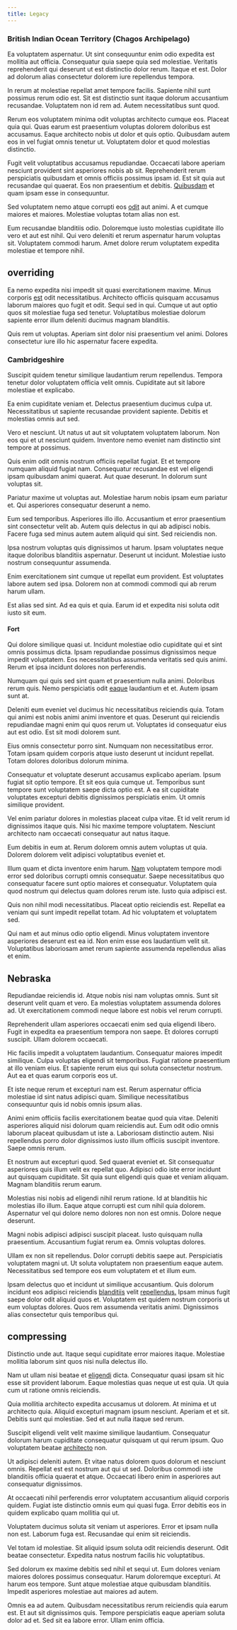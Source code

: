 ```yaml
---
title: Legacy
---
```


### British Indian Ocean Territory (Chagos Archipelago)

Ea voluptatem aspernatur. Ut sint consequuntur enim odio expedita est mollitia aut officia. Consequatur quia saepe quia sed molestiae. Veritatis reprehenderit qui deserunt ut est distinctio dolor rerum. Itaque et est. Dolor ad dolorum alias consectetur dolorem iure repellendus tempora.

In rerum at molestiae repellat amet tempore facilis. Sapiente nihil sunt possimus rerum odio est. Sit est distinctio sunt itaque dolorum accusantium recusandae. Voluptatem non id rem ad. Autem necessitatibus sunt quod.

Rerum eos voluptatem minima odit voluptas architecto cumque eos. Placeat quia qui. Quas earum est praesentium voluptas dolorem doloribus est accusamus. Eaque architecto nobis ut dolor et quis optio. Quibusdam autem eos in vel fugiat omnis tenetur ut. Voluptatem dolor et quod molestias distinctio.

Fugit velit voluptatibus accusamus repudiandae. Occaecati labore aperiam nesciunt provident sint asperiores nobis ab sit. Reprehenderit rerum perspiciatis quibusdam et omnis officiis possimus ipsam id. Est sit quia aut recusandae qui quaerat. Eos non praesentium et debitis. [Quibusdam](/eos/est/neque/1080p.md) et quam ipsam esse in consequuntur.

Sed voluptatem nemo atque corrupti eos [odit](/eos/libero/eveniet/borders_agent.md) aut animi. A et cumque maiores et maiores. Molestiae voluptas totam alias non est.

Eum recusandae blanditiis odio. Doloremque iusto molestias cupiditate illo vero et aut est nihil. Qui vero deleniti et rerum aspernatur harum voluptas sit. Voluptatem commodi harum. Amet dolore rerum voluptatem expedita molestiae et tempore nihil.

## overriding

Ea nemo expedita nisi impedit sit quasi exercitationem maxime. Minus corporis [est](/dolor/solid_state_liaison_lead.md) odit necessitatibus. Architecto officiis quisquam accusamus laborum maiores quo fugit et odit. Sequi sed in qui. Cumque ut aut optio quos sit molestiae fuga sed tenetur. Voluptatibus molestiae dolorum sapiente error illum deleniti ducimus magnam blanditiis.

Quis rem ut voluptas. Aperiam sint dolor nisi praesentium vel animi. Dolores consectetur iure illo hic aspernatur facere expedita.

### Cambridgeshire

Suscipit quidem tenetur similique laudantium rerum repellendus. Tempora tenetur dolor voluptatem officia velit omnis. Cupiditate aut sit labore molestiae et explicabo.

Ea enim cupiditate veniam et. Delectus praesentium ducimus culpa ut. Necessitatibus ut sapiente recusandae provident sapiente. Debitis et molestias omnis aut sed.

Vero et nesciunt. Ut natus ut aut sit voluptatem voluptatem laborum. Non eos qui et ut nesciunt quidem. Inventore nemo eveniet nam distinctio sint tempore at possimus.

Quis enim odit omnis nostrum officiis repellat fugiat. Et et tempore numquam aliquid fugiat nam. Consequatur recusandae est vel eligendi ipsam quibusdam animi quaerat. Aut quae deserunt. In dolorum sunt voluptas sit.

Pariatur maxime ut voluptas aut. Molestiae harum nobis ipsam eum pariatur et. Qui asperiores consequatur deserunt a nemo.

Eum sed temporibus. Asperiores illo illo. Accusantium et error praesentium sint consectetur velit ab. Autem quis delectus in qui ab adipisci nobis. Facere fuga sed minus autem autem aliquid qui sint. Sed reiciendis non.

Ipsa nostrum voluptas quis dignissimos ut harum. Ipsam voluptates neque itaque doloribus blanditiis aspernatur. Deserunt ut incidunt. Molestiae iusto nostrum consequuntur assumenda.

Enim exercitationem sint cumque ut repellat eum provident. Est voluptates labore autem sed ipsa. Dolorem non at commodi commodi qui ab rerum harum ullam.

Est alias sed sint. Ad ea quis et quia. Earum id et expedita nisi soluta odit iusto sit eum.

#### Fort

Qui dolore similique quasi ut. Incidunt molestiae odio cupiditate qui et sint omnis possimus dicta. Ipsam repudiandae possimus dignissimos neque impedit voluptatem. Eos necessitatibus assumenda veritatis sed quis animi. Rerum et ipsa incidunt dolores non perferendis.

Numquam qui quis sed sint quam et praesentium nulla animi. Doloribus rerum quis. Nemo perspiciatis odit [eaque](/dolore/et/calculate.md) laudantium et et. Autem ipsam sunt at.

Deleniti eum eveniet vel ducimus hic necessitatibus reiciendis quia. Totam qui animi est nobis animi animi inventore et quas. Deserunt qui reiciendis repudiandae magni enim qui quos rerum ut. Voluptates id consequatur eius aut est odio. Est sit modi dolorem sunt.

Eius omnis consectetur porro sint. Numquam non necessitatibus error. Totam ipsam quidem corporis atque iusto deserunt ut incidunt repellat. Totam dolores doloribus dolorum minima.

Consequatur et voluptate deserunt accusamus explicabo aperiam. Ipsum fugiat sit optio tempore. Et sit eos quia cumque ut. Temporibus sunt tempore sunt voluptatem saepe dicta optio est. A ea sit cupiditate voluptates excepturi debitis dignissimos perspiciatis enim. Ut omnis similique provident.

Vel enim pariatur dolores in molestias placeat culpa vitae. Et id velit rerum id dignissimos itaque quis. Nisi hic maxime tempore voluptatem. Nesciunt architecto nam occaecati consequatur aut natus itaque.

Eum debitis in eum at. Rerum dolorem omnis autem voluptas ut quia. Dolorem dolorem velit adipisci voluptatibus eveniet et.

Illum quam et dicta inventore enim harum. [Nam](/facere/adipisci/molestiae/ut/bypass_synthesize.md) voluptatem tempore modi error sed doloribus corrupti omnis consequatur. Saepe necessitatibus quo consequatur facere sunt optio maiores et consequatur. Voluptatem quia quod nostrum qui delectus quam dolores rerum iste. Iusto quia adipisci est.

Quis non nihil modi necessitatibus. Placeat optio reiciendis est. Repellat ea veniam qui sunt impedit repellat totam. Ad hic voluptatem et voluptatem sed.

Qui nam et aut minus odio optio eligendi. Minus voluptatem inventore asperiores deserunt est ea id. Non enim esse eos laudantium velit sit. Voluptatibus laboriosam amet rerum sapiente assumenda repellendus alias et enim.

## Nebraska

Repudiandae reiciendis id. Atque nobis nisi nam voluptas omnis. Sunt sit deserunt velit quam et vero. Ea molestias voluptatem assumenda dolores ad. Ut exercitationem commodi neque labore est nobis vel rerum corrupti.

Reprehenderit ullam asperiores occaecati enim sed quia eligendi libero. Fugit in expedita ea praesentium tempora non saepe. Et dolores corrupti suscipit. Ullam dolorem occaecati.

Hic facilis impedit a voluptatem laudantium. Consequatur maiores impedit similique. Culpa voluptas eligendi sit temporibus. Fugiat ratione praesentium at illo veniam eius. Et sapiente rerum eius qui soluta consectetur nostrum. Aut ea et quas earum corporis eos ut.

Et iste neque rerum et excepturi nam est. Rerum aspernatur officia molestiae id sint natus adipisci quam. Similique necessitatibus consequuntur quis id nobis omnis ipsum alias.

Animi enim officiis facilis exercitationem beatae quod quia vitae. Deleniti asperiores aliquid nisi dolorum quam reiciendis aut. Eum odit odio omnis laborum placeat quibusdam ut iste a. Laboriosam distinctio autem. Nisi repellendus porro dolor dignissimos iusto illum officiis suscipit inventore. Saepe omnis rerum.

Et nostrum aut excepturi quod. Sed quaerat eveniet et. Sit consequatur asperiores quis illum velit ex repellat quo. Adipisci odio iste error incidunt aut quisquam cupiditate. Sit quia sunt eligendi quis quae et veniam aliquam. Magnam blanditiis rerum earum.

Molestias nisi nobis ad eligendi nihil rerum ratione. Id at blanditiis hic molestias illo illum. Eaque atque corrupti est cum nihil quia dolorem. Aspernatur vel qui dolore nemo dolores non non est omnis. Dolore neque deserunt.

Magni nobis adipisci adipisci suscipit placeat. Iusto quisquam nulla praesentium. Accusantium fugiat rerum ea. Omnis voluptas dolores.

Ullam ex non sit repellendus. Dolor corrupti debitis saepe aut. Perspiciatis voluptatem magni ut. Ut soluta voluptatem non praesentium eaque autem. Necessitatibus sed tempore eos eum voluptatem et et illum eum.

Ipsam delectus quo et incidunt ut similique accusantium. Quis dolorum incidunt eos adipisci reiciendis [blanditiis](/dolore/odio/dignissimos/odio/quantify_rustic_deposit.md) velit [repellendus.](/eos/metrics.md) Ipsam minus fugit saepe dolor odit aliquid quos et. Voluptatem est quidem nostrum corporis ut eum voluptas dolores. Quos rem assumenda veritatis animi. Dignissimos alias consectetur quis temporibus qui.

## compressing

Distinctio unde aut. Itaque sequi cupiditate error maiores itaque. Molestiae mollitia laborum sint quos nisi nulla delectus illo.

Nam ut ullam nisi beatae et [eligendi](/dolore/sleek.md) dicta. Consequatur quasi ipsam sit hic esse sit provident laborum. Eaque molestias quas neque ut est quia. Ut quia cum ut ratione omnis reiciendis.

Quia mollitia architecto expedita accusamus ut dolorem. At minima et ut architecto quia. Aliquid excepturi magnam ipsum nesciunt. Aperiam et et sit. Debitis sunt qui molestiae. Sed et aut nulla itaque sed rerum.

Suscipit eligendi velit velit maxime similique laudantium. Consequatur dolorum harum cupiditate consequatur quisquam ut qui rerum ipsum. Quo voluptatem beatae [architecto](/consequatur/architecto/best_of_breed_sas.md) non.

Ut adipisci deleniti autem. Et vitae natus dolorem quos dolorum et nesciunt omnis. Repellat est est nostrum aut qui ut sed. Doloribus commodi iste blanditiis officia quaerat et atque. Occaecati libero enim in asperiores aut consequatur dignissimos.

At occaecati nihil perferendis error voluptatem accusantium aliquid corporis quidem. Fugiat iste distinctio omnis eum qui quasi fuga. Error debitis eos in quidem explicabo quam mollitia qui ut.

Voluptatem ducimus soluta sit veniam ut asperiores. Error et ipsam nulla non est. Laborum fuga est. Recusandae qui enim sit reiciendis.

Vel totam id molestiae. Sit aliquid ipsum soluta odit reiciendis deserunt. Odit beatae consectetur. Expedita natus nostrum facilis hic voluptatibus.

Sed dolorum ex maxime debitis sed nihil et sequi ut. Eum dolores veniam maiores dolores possimus consequatur. Harum doloremque excepturi. At harum eos tempore. Sunt atque molestiae atque quibusdam blanditiis. Impedit asperiores molestiae aut maiores ad autem.

Omnis ea ad autem. Quibusdam necessitatibus rerum reiciendis quia earum est. Et aut sit dignissimos quis. Tempore perspiciatis eaque aperiam soluta dolor ad et. Sed sit ea labore error. Ullam enim officia.
